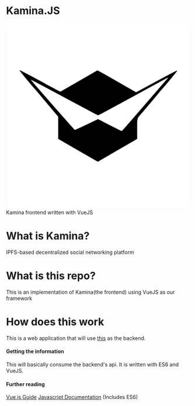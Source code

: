 # Kamina.JS
![Kamina_Logo](kamina_logo.svg)
Kamina frontend written with VueJS
# What is Kamina?
IPFS-based decentralized social networking platform
# What is this repo?
This is an implementation of Kamina(the frontend) using VueJS as our framework
# How does this work
This is a web application that will use [this](https://github.com/carmelo12341/kamina-backend) as the backend.
#### Getting the information
This will basically consume the backend's api. It is written with ES6 and VueJS.
#### Further reading
[Vue.js Guide](https://vuejs.org/v2/guide/)
[Javascript Documentation](https://developer.mozilla.org/en-US/docs/Web/JavaScript/Reference) (Includes ES6)